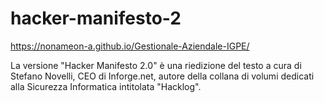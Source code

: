 # hacker-manifesto-2

https://nonameon-a.github.io/Gestionale-Aziendale-IGPE/

La versione  "Hacker Manifesto 2.0" è una riedizione del testo a cura di Stefano Novelli, CEO di Inforge.net, autore della collana di volumi dedicati alla Sicurezza Informatica intitolata "Hacklog".

